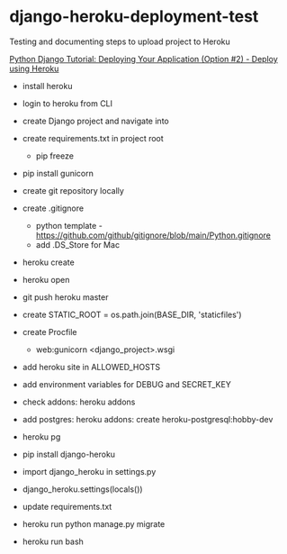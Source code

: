# django-heroku-deployment-test
Testing and documenting steps to upload project to Heroku

[Python Django Tutorial: Deploying Your Application (Option #2) - Deploy using Heroku](https://www.youtube.com/watch?v=6DI_7Zja8Zc)

- install heroku
- login to heroku from CLI
- create Django project and navigate into
- create requirements.txt in project root
    - pip freeze
- pip install gunicorn
- create git repository locally
- create .gitignore
    - python template - https://github.com/github/gitignore/blob/main/Python.gitignore
    - add .DS_Store for Mac

- heroku create <appname>
- heroku open


- git push heroku master

- create STATIC_ROOT = os.path.join(BASE_DIR, 'staticfiles')

- create Procfile
    - web:gunicorn <django_project>.wsgi

- add heroku site in ALLOWED_HOSTS


- add environment variables for DEBUG and SECRET_KEY

- check addons: heroku addons
- add postgres: heroku addons: create heroku-postgresql:hobby-dev
- heroku pg


- pip install django-heroku
- import django_heroku in settings.py
- django_heroku.settings(locals())


- update requirements.txt
- heroku run python manage.py migrate
- heroku run bash
